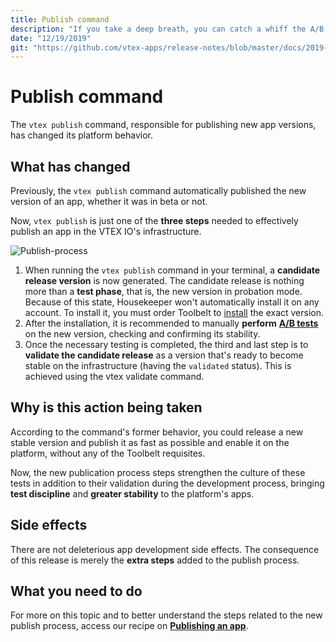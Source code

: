 ```yaml
---
title: Publish command
description: "If you take a deep breath, you can catch a whiff the A/B tests in the air. That’s because the Publish command has now changed its functionality and more steps have been added to the process of publishing an app on the platform. Everything to say goodbye to potential instabilities and to foster a culture of tests among our beloved devs."
date: "12/19/2019"
git: "https://github.com/vtex-apps/release-notes/blob/master/docs/2019-week-48-49-50-51.md/publish-command.md"
---
```


# Publish command

The `vtex publish` command, responsible for publishing new app versions, has changed its platform behavior.

## What has changed

Previously, the `vtex publish` command automatically published the new version of an app, whether it was in beta or not.

Now, `vtex publish` is just one of the **three steps** needed to effectively publish an app in the VTEX IO's infrastructure.

![Publish-process](https://user-images.githubusercontent.com/52087100/71118909-c0775800-21b7-11ea-9e17-226badbc30c3.png)

1. When running the `vtex publish` command in your terminal, a **candidate release version** is now generated. The candidate release is nothing more than a **test phase**, that is, the new version in probation mode. Because of this state, Housekeeper won't automatically install it on any account. To install it, you must order Toolbelt to [install](https://vtex.io/docs/recipes/store/installing-an-app) the exact version.
2. After the installation, it is recommended to manually **perform** [**A/B tests**](https://vtex.io/docs/recipes/store/running-native-ab-testing) on the new version, checking and confirming its stability.
3. Once the necessary testing is completed, the third and last step is to **validate the candidate release** as a version that's ready to become stable on the infrastructure (having the `validated` status). This is achieved using the vtex validate command.

## Why is this action being taken

According to the command's former behavior, you could release a new stable version and publish it as fast as possible and enable it on the platform, without any of the Toolbelt requisites.

Now, the new publication process steps strengthen the culture of these tests in addition to their validation during the development process, bringing **test discipline** and **greater stability** to the platform's apps.

## Side effects

There are not deleterious app development side effects. The consequence of this release is merely the **extra steps** added to the publish process.

## What you need to do

For more on this topic and to better understand the steps related to the new publish process, access our recipe on [**Publishing an app**](https://vtex.io/docs/recipes/store/publishing-an-app).
